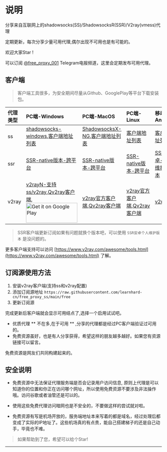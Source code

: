 # 说明

分享来自互联网上的shadowsocks(SS)/ShadowsocksR(SSR)/V2ray(vmess)代理

定期更新，每次分享少量可用代理,偶尔出现不可用也是有可能的。

欢迎大家Star !

可以订阅 [@free_proxy_001](https://t.me/free_proxy_001) Telegram电报频道，这里会定期发布可用代理。


## 客户端
> 客户端工具很多，为安全期间尽量从Github、GooglePlay等平台下载安装包。


| 代理类型| PC端-Windows| PC端-MacOS| PC端-Linux| 移动端-Android| 移动端-iOS|
|:---|:---|:---|:---|:---|:---|
| ss| [shadowsocks-windows](https://github.com/shadowsocks/shadowsocks-windows/releases),[客户端地址列表](https://shadowsocks.org/en/download/clients.html)| [ShadowsocksX-NG](https://github.com/shadowsocks/ShadowsocksX-NG/releases/),[客户端地址列表](https://shadowsocks.org/en/download/clients.html)| [客户端地址列表](https://shadowsocks.org/en/download/clients.html)| [客户端地址列表](https://shadowsocks.org/en/download/clients.html)| [客户端地址列表](https://shadowsocks.org/en/download/clients.html)|
| ssr| [SSR-native版本-跨平台](https://github.com/ShadowsocksR-Live/shadowsocksr-native/releases/latest)| [SSR-native版本-跨平台](https://github.com/ShadowsocksR-Live/shadowsocksr-native/releases/latest)| [SSR-native版本-跨平台](https://github.com/ShadowsocksR-Live/shadowsocksr-native/releases/latest)| [SSR安卓-个人维护的版本](https://github.com/HMBSbige/ShadowsocksR-Android/releases)| [shadowrocket](https://apps.apple.com/us/app/shadowrocket/id932747118),[potatso-lite](https://apps.apple.com/us/app/potatso-lite/id1239860606)|
| v2ray| [v2rayN-支持ss/v2ray](https://github.com/2dust/v2rayN/releases),[Qv2ray客户端](https://github.com/Qv2ray/Qv2ray/releases),<a href="https://play.google.com/store/apps/details?id=com.v2ray.ang"><img alt="Get it on Google Play" src="https://play.google.com/intl/en_us/badges/images/generic/en_badge_web_generic.png" width="165" height="64" /></a>| [v2ray官方客户端](https://github.com/v2fly/v2ray-core/releases),[Qv2ray客户端](https://github.com/Qv2ray/Qv2ray/releases)| [v2ray官方客户端](https://github.com/v2fly/v2ray-core/releases),[Qv2ray客户端](https://github.com/Qv2ray/Qv2ray/releases)| [v2rayNG](https://github.com/2dust/v2rayNG/releases/latest)| [Kitsunebi客户端](https://itunes.apple.com/us/app/kitsunebi-proxy-utility/id1446584073?mt=8)|


> SSR客户端更新订阅如果有问题就换个版本吧，可以使用 `SSR安卓个人维护版本` 是没问题的。


更多客户端支持可以访问 [https://www.v2ray.com/awesome/tools.html](https://www.v2ray.com/awesome/tools.html) 了解。

## 订阅源使用方法

1. 安装v2ray客户端(支持ss和v2ray配置)
2. 添加订阅源地址 `https://raw.githubusercontent.com/learnhard-cn/free_proxy_ss/main/free`
3. 更新订阅源


完成更新后客户端就会显示可用结点了,选择一个启用试试吧。

- 优质代理 ** 不在多,在于可用 ** ,分享的代理都是经过PC客户端验证过可用的。
- 免费资源虽好，也是有人分享获得，希望这样的朋友越多越好。如果您有资源链接可以留言。

免费资源是网友们共同构建起来的。

## 安全说明

- 免费资源中无法保证代理服务端是否会记录用户访问信息, 原则上代理是可以知道你的位置和你正在访问哪个网址，所以使用免费资源不要涉及非法操作哦。访问谷歌或者油管还是可以的。

- 使用这些免费代理访问暗网也是不安全的，不要做这样的尝试就对啦。

- 免费资源有写是机场开放的，服务端地址本来写着的都是域名，经过处理后都变成了实际的IP地址了。这些机场真的有点贵，能自己搭建梯子的还是自己动手，毕竟也不难。



> 如果帮助到了您，希望可以给个Star! 


---

